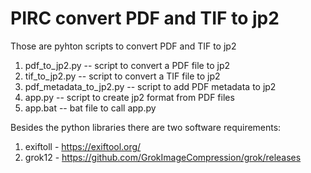 # PIRC convert PDF and TIF to jp2
Those are pyhton scripts to convert PDF and TIF to jp2
1. pdf_to_jp2.py -- script to convert a PDF file to jp2
2. tif_to_jp2.py -- script to convert a TIF file to jp2
3. pdf_metadata_to_jp2.py -- script to add PDF metadata to jp2
4. app.py -- script to create jp2 format from PDF files
5. app.bat -- bat file to call app.py

Besides the python libraries there are two software requirements:
1. exiftoll - https://exiftool.org/
2. grok12 - https://github.com/GrokImageCompression/grok/releases